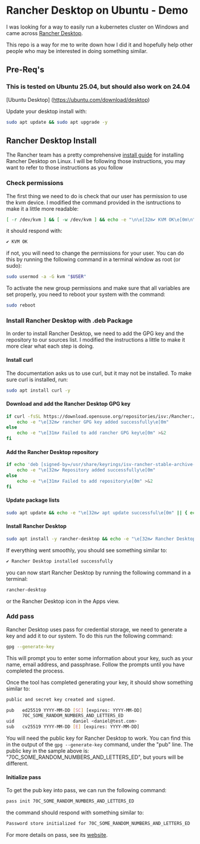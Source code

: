 # Rancher Desktop on Ubuntu - Demo

I was looking for a way to easily run a kubernetes cluster on Windows and came across [Rancher Desktop](https://rancherdesktop.io/).

This repo is a way for me to write down how I did it and hopefully help other people who may be interested in doing something similar.

## Pre-Req's

### This is tested on Ubuntu 25.04, but should also work on 24.04

[Ubuntu Desktop] (https://ubuntu.com/download/desktop)

Update your desktop install with:

```bash
sudo apt update && sudo apt upgrade -y
```

## Rancher Desktop Install

The Rancher team has a pretty comprehensive [install guide](https://docs.rancherdesktop.io/getting-started/installation/#linux) for installing Rancher Desktop on Linux. I will be following those instructions, you may want to refer to those instructions as you follow

### Check permissions

The first thing we need to do is check that our user has permission to use the kvm device. I modified the command provided in the isntructions to make it a little more readable:

```bash
[ -r /dev/kvm ] && [ -w /dev/kvm ] && echo -e "\n\e[32m✔ KVM OK\e[0m\n" || echo -e "\n\e[31m✗ problem with permissions\e[0m\n"
```

it should respond with:

```bash
✔ KVM OK
```

if not, you will need to change the permissions for your user. You can do this by running the following command in a terminal window as root (or sudo):

```bash
sudo usermod -a -G kvm "$USER"
```

To activate the new group permissions and make sure that all variables are set properly, you need to reboot your system with the command:

```bash
sudo reboot
```

### Install Rancher Desktop with .deb Package

In order to install Rancher Desktop, we need to add the GPG key and the repository to our sources list. I modified the instructions a little to make it more clear what each step is doing.

#### Install curl

The documentation asks us to use curl, but it may not be installed. To make sure curl is installed, run:

```bash
sudo apt install curl -y
```

#### Download and add the Rancher Desktop GPG key

```bash
if curl -fsSL https://download.opensuse.org/repositories/isv:/Rancher:/stable/deb/Release.key | gpg --dearmor | sudo tee /usr/share/keyrings/isv-rancher-stable-archive-keyring.gpg > /dev/null; then
    echo -e "\e[32m✔ rancher GPG key added successfully\e[0m"
else
    echo -e "\e[31m✗ Failed to add rancher GPG key\e[0m" >&2
fi
```

#### Add the Rancher Desktop repository

```bash
if echo 'deb [signed-by=/usr/share/keyrings/isv-rancher-stable-archive-keyring.gpg] https://download.opensuse.org/repositories/isv:/Rancher:/stable/deb/ ./' | sudo tee /etc/apt/sources.list.d/isv-rancher-stable.list > /dev/null; then
    echo -e "\e[32m✔ Repository added successfully\e[0m"
else
    echo -e "\e[31m✗ Failed to add repository\e[0m" >&2
fi
```

#### Update package lists

```bash
sudo apt update && echo -e "\e[32m✔ apt update successful\e[0m" || { echo -e "\e[31m✗ apt update failed\e[0m" >&2;}
```

#### Install Rancher Desktop

```bash
sudo apt install -y rancher-desktop && echo -e "\e[32m✔ Rancher Desktop installed successfully\e[0m" || { echo -e "\e[31m✗ Rancher Desktop installation failed\e[0m" >&2;}
```

If everything went smoothly, you should see something similar to:

```bash
✔ Rancher Desktop installed successfully
```

you can now start Rancher Desktop by running the following command in a terminal:

```bash
rancher-desktop
```

or the Rancher Desktop icon in the Apps view.

### Add pass

Rancher Desktop uses pass for credential storage, we need to generate a key and add it to our system. To do this run the following command:

```bash
gpg --generate-key
```

This will prompt you to enter some information about your key, such as your name, email address, and passphrase. Follow the prompts until you have completed the process.

Once the tool has completed generating your key, it should show something similar to:

```bash
public and secret key created and signed.

pub   ed25519 YYYY-MM-DD [SC] [expires: YYYY-MM-DD]
      70C_SOME_RANDOM_NUMBERS_AND_LETTERS_ED
uid                      daniel <daniel@test.com>
sub   cv25519 YYYY-MM-DD [E] [expires: YYYY-MM-DD]
```

You will need the public key for Rancher Desktop to work. You can find this in the output of the `gpg --generate-key` command, under the "pub" line. The public key in the sample above is: "70C_SOME_RANDOM_NUMBERS_AND_LETTERS_ED", but yours will be different.

#### Initialize pass

To get the pub key into pass, we can run the following command:

```bash
pass init 70C_SOME_RANDOM_NUMBERS_AND_LETTERS_ED
```

the command should respond with something similar to:

```bash
Password store initialized for 70C_SOME_RANDOM_NUMBERS_AND_LETTERS_ED
```

For more details on pass, see its [website](https://www.passwordstore.org/).
